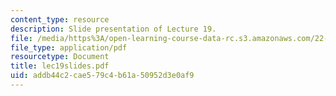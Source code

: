 ```yaml
---
content_type: resource
description: Slide presentation of Lecture 19.
file: /media/https%3A/open-learning-course-data-rc.s3.amazonaws.com/22-812j-managing-nuclear-technology-spring-2004/addb44c2cae579c4b61a50952d3e0af9_lec19slides.pdf
file_type: application/pdf
resourcetype: Document
title: lec19slides.pdf
uid: addb44c2-cae5-79c4-b61a-50952d3e0af9
---
```

